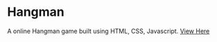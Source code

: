 # Hangman

A online Hangman game built using HTML, CSS, Javascript.
[View Here](https://bharani-sudoku-game.netlify.app/)
